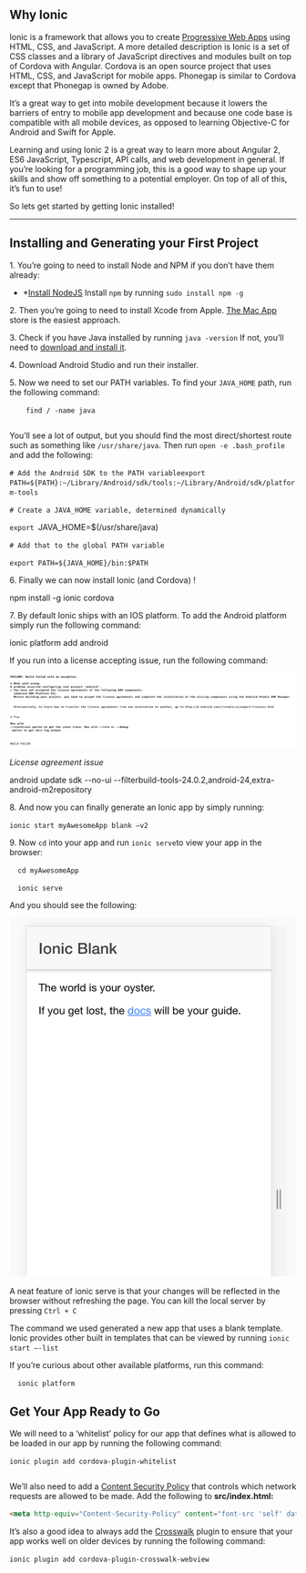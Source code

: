 Why Ionic 
----------

Ionic is a framework that allows you to create [Progressive Web Apps](http://ionicframework.com/docs/v2/resources/progressive-web-apps/) using HTML, CSS, and JavaScript. A more detailed description is Ionic is a set of CSS classes and a library of JavaScript directives and modules built on top of Cordova with Angular. Cordova is an open source project that uses HTML, CSS, and JavaScript for mobile apps. Phonegap is similar to Cordova except that Phonegap is owned by Adobe. 

 It’s a great way to get into mobile development because it lowers the barriers of entry to mobile app development and because one code base is compatible with all mobile devices, as opposed to learning Objective-C for Android and Swift for Apple. 

Learning and using Ionic 2 is a great way to learn more about Angular 2, ES6 JavaScript, Typescript, API calls, and web development in general. If you’re looking for a programming job, this is a good way to shape up your skills and show off something to a potential employer. On top of all of this, it’s fun to use!

So lets get started by getting Ionic installed!

---

Installing and Generating your First Project
--------------------------------------------

1\. You’re going to need to install Node and NPM if you don’t have them already:

* *[Install NodeJS](https://nodejs.org/en/)
 Install `​npm`​ by running `​sudo install npm -g`​

2\. Then you’re going to need to install Xcode from Apple. [The Mac App](https://developer.apple.com/xcode/downloads/) store is the easiest approach.

3\. Check if you have Java installed by running `​java -version`​ If not, you’ll need to [download and install it](http://www.oracle.com/technetwork/java/javase/downloads/jdk8-downloads-2133151.html).

4\. Download Android Studio and run their installer. 

5\. Now we need to set our PATH variables. `​`​To find your `​JAVA_HOME`​ path, run the following command:

`​    find / -name java`

```

```

​You’ll see a lot of output, but you should find the most direct/shortest route such as something like `​/usr/share/java`​. Then run `​open -e .bash_profile`​ and add the following: 

`# Add the Android SDK to the PATH variableexport PATH=${PATH}:~/Library/Android/sdk/tools:~/Library/Android/sdk/platform-tools`

`# Create a JAVA_HOME variable, determined dynamically `

`export `JAVA\_HOME=$(/usr/share/java)`​`​

`# Add that to the global PATH variable`

`export PATH=${JAVA_HOME}/bin:$PATH`

6\. Finally we can now install Ionic (and Cordova) !

npm install -g ionic cordova

7\. By default Ionic ships with an IOS platform. To add the Android platform simply run the following command:

​ionic platform add android

If you run into a license accepting issue, run the following command: 

![Screen Shot 2016-11-17 at 10.07.00 AM.png](resources/C5F9BED0CBD072FA72838280F1C0C5A0.png)

*License agreement issue*

`​`android update sdk --no-ui --filterbuild-tools-24.0.2,android-24,extra-android-m2repository

8\. And now you can finally generate an Ionic app by simply running:

`​ionic start myAwesomeApp blank —v2`

9\. Now `​cd`​ into your app and run `​ionic serve`​ to view your app in the browser:

`​  cd myAwesomeApp`

`  ionic serve`

And you should see the following:

![Screen Shot 2016-11-18 at 11.51.41 AM.png](resources/2645D0B45F6D209F9C5D721225AAE53C.png)

A neat feature of ionic serve is that your changes will be reflected in the browser without refreshing the page. You can kill the local server by pressing `​Ctrl + C`

The command we used generated a new app that uses a blank template. Ionic provides other built in templates that can be viewed by running `​ionic start —-list `



If you’re curious about other available platforms, run this command:

`  ionic platform`

Get Your App Ready to Go
------------------------

We will need to a ‘whitelist’ policy for our app that defines what is allowed to be loaded in our app by running the following command:

`​ionic plugin add cordova-plugin-whitelist`

```

```

We’ll also need to add a [Content Security Policy](https://content-security-policy.com/) that controls which network requests are allowed to be made. Add the following to **src/index.html:**

```html
<meta http-equiv="Content-Security-Policy" content="font-src 'self' data:; img-src * data:; default-src * 'unsafe-eval' 'unsafe-inline'"> 
```

It’s also a good idea to always add the [Crosswalk](https://crosswalk-project.org/) plugin to ensure that your app works well on older devices by running the following command:

`​ionic plugin add cordova-plugin-crosswalk-webview`















